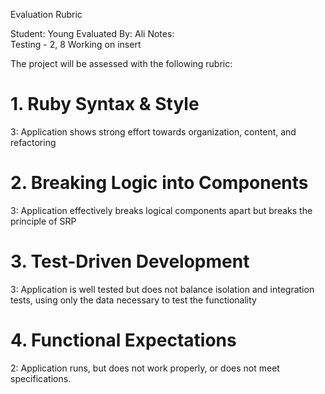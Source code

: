 Evaluation Rubric

Student: Young
Evaluated By: Ali
Notes:  
Testing -  2, 8
Working on insert

The project will be assessed with the following rubric:

# 1. Ruby Syntax & Style

3: Application shows strong effort towards organization, content, and refactoring

# 2. Breaking Logic into Components

3: Application effectively breaks logical components apart but breaks the principle of SRP

# 3. Test-Driven Development

3: Application is well tested but does not balance isolation and integration tests, using only the data necessary to test the functionality

# 4. Functional Expectations

2: Application runs, but does not work properly, or does not meet specifications.

